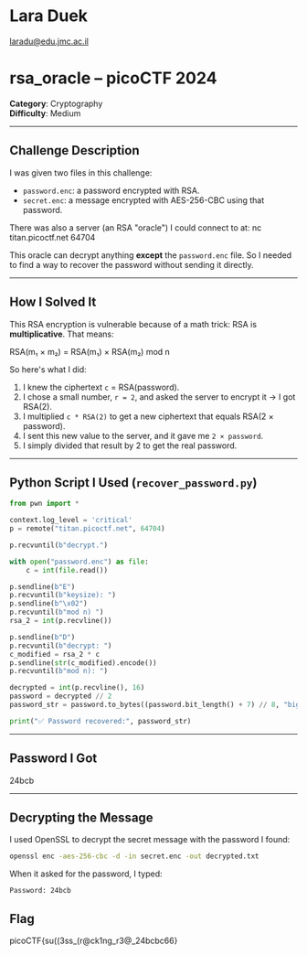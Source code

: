 # Lara Duek 
laradu@edu.jmc.ac.il

# rsa_oracle – picoCTF 2024

**Category**: Cryptography  
**Difficulty**: Medium  

---

## Challenge Description

I was given two files in this challenge:

- `password.enc`: a password encrypted with RSA.
- `secret.enc`: a message encrypted with AES-256-CBC using that password.

There was also a server (an RSA "oracle") I could connect to at:
nc titan.picoctf.net 64704


This oracle can decrypt anything **except** the `password.enc` file. So I needed to find a way to recover the password without sending it directly.

---

## How I Solved It

This RSA encryption is vulnerable because of a math trick: RSA is **multiplicative**. That means:

RSA(m₁ × m₂) = RSA(m₁) × RSA(m₂) mod n

So here's what I did:

1. I knew the ciphertext `c` = RSA(password).
2. I chose a small number, `r = 2`, and asked the server to encrypt it → I got RSA(2).
3. I multiplied `c * RSA(2)` to get a new ciphertext that equals RSA(2 × password).
4. I sent this new value to the server, and it gave me `2 × password`.
5. I simply divided that result by 2 to get the real password.


---

## Python Script I Used (`recover_password.py`)

```python
from pwn import *

context.log_level = 'critical'
p = remote("titan.picoctf.net", 64704)

p.recvuntil(b"decrypt.")

with open("password.enc") as file:
    c = int(file.read())

p.sendline(b"E")
p.recvuntil(b"keysize): ")
p.sendline(b"\x02")
p.recvuntil(b"mod n) ")
rsa_2 = int(p.recvline())

p.sendline(b"D")
p.recvuntil(b"decrypt: ")
c_modified = rsa_2 * c
p.sendline(str(c_modified).encode())
p.recvuntil(b"mod n): ")

decrypted = int(p.recvline(), 16)
password = decrypted // 2
password_str = password.to_bytes((password.bit_length() + 7) // 8, "big").decode("utf-8")

print("✅ Password recovered:", password_str)
```

---

## Password I Got
24bcb


---

## Decrypting the Message

I used OpenSSL to decrypt the secret message with the password I found:
```bash
openssl enc -aes-256-cbc -d -in secret.enc -out decrypted.txt
```
When it asked for the password, I typed:
```
Password: 24bcb
```
## Flag

picoCTF{su((3ss_(r@ck1ng_r3@_24bcbc66}




